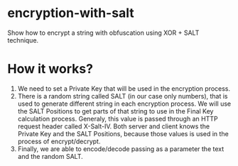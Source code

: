 # encryption-with-salt
Show how to encrypt a string with obfuscation using XOR + SALT technique.

# How it works?

1. We need to set a Private Key that will be used in the encryption process.
2. There is a random string called SALT (in our case only numbers), that is used to generate different string in each encryption process. We will use the SALT Positions to get parts of that string to use in the Final Key calculation process. Generaly, this value is passed through an HTTP request header called X-Salt-IV. Both server and client knows the Private Key and the SALT Positions, because those values is used in the process of encrypt/decrypt.
3. Finally, we are able to encode/decode passing as a parameter the text and the random SALT.